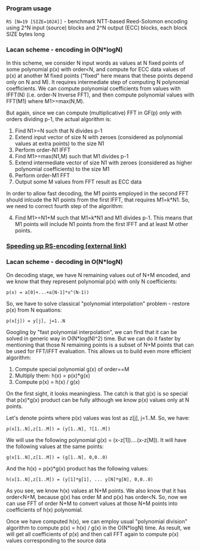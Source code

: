
### Program usage

`RS [N=19 [SIZE=1024]]` - benchmark NTT-based Reed-Solomon encoding using 2^N input (source) blocks and 2^N output (ECC) blocks, each block SIZE bytes long


### Lacan scheme - encoding in O(N*logN)

In this scheme, we consider N input words as values at N fixed points of some polynomial p(x) with order<N, and compute for ECC data values of p(x) at another M fixed points ("fixed" here means that these points depend only on N and M). It requires intermediate step of computing N polynomial coefficients. We can compute polynomial coefficients from values with IFFT(N) (i.e. order-N Inverse FFT), and then compute polynomial values with FFT(M1) where M1>=max(N,M).

But again, since we can compute (multiplicative) FFT in GF(p) only with orders dividing p-1, the actual algorithm is:
1. Find N1>=N such that N divides p-1
2. Extend input vector of size N with zeroes (considered as polynomial values at extra points) to the size N1
3. Perform order-N1 IFFT
4. Find M1>=max(N1,M) such that M1 divides p-1
5. Extend intermediate vector of size N1 with zeroes (considered as higher polynomial coefficients) to the size M1
6. Perform order-M1 FFT
7. Output some M values from FFT result as ECC data

In order to allow fast decoding, the M1 points employed in the second FFT should inlcude the N1 points from the first IFFT, that requires M1=k*N1. So, we need to correct fourth step of the algorithm:

4. Find M1>=N1+M such that M1=k*N1 and M1 divides p-1. This means that M1 points will include N1 points from the first IFFT and at least M other points.



### [Speeding up RS-encoding (external link)](https://www.livebusinesschat.com/smf/index.php?topic=5952.msg44167#msg44167)


### Lacan scheme - decoding in O(N*logN)

On decoding stage, we have N remaining values out of N+M encoded, and we know that they represent polynomial p(x) with only N coefficients:
```
p(x) = a[0]+...+a[N-1]*x^(N-1))
```
So, we have to solve classical "polynomial interpolation" problem - restore p(x) from N equations:
```
p(x[j]) = y[j], j=1..N
```
Googling by "fast polynomial interpolation", we can find that it can be solved in generic way in O(N*log(N)^2) time. But we can do it faster by mentioning that those N remaining points is a subset of N+M points that can be used for FFT/iFFT evaluation. This allows us to build even more efficient algorithm:

1. Compute special polynomial g(x) of order==M
2. Multiply them: h(x) = p(x)*g(x)
3. Compute p(x) = h(x) / g(x)

On the first sight, it looks meaningless. The catch is that g(x) is so special that p(x)*g(x) product can be fully although we know p(x) values only at N points.

Let's denote points where p(x) values was lost as z[j], j=1..M. So, we have:
```
p(x[1..N],z[1..M]) = (y[1..N], ?[1..M])
```
We will use the following polynomial g(x) = (x-z[1])*....*(x-z[M]). It will have the following values at the same points:
```
g(x[1..N],z[1..M]) = (g[1..N], 0,0..0)
```
And the h(x) = p(x)*g(x) product has the following values:
```
h(x[1..N],z[1..M]) = (y[1]*g[1], ... y[N]*g[N], 0,0..0)
```

As you see, we know h(x) values at N+M points. We also know that it has order<N+M, because g(x) has order M and p(x) has order<N. So, now we can use FFT of order N+M to convert values at those N+M points into coefficients of h(x) polynomial.

Once we have computed h(x), we can employ usual "polynomial division" algorithm to compute p(x) = h(x) / g(x) in the O(N*logN) time. As result, we will get all coefficients of p(x) and then call FFT again to compute p(x) values corresponding to the source data
